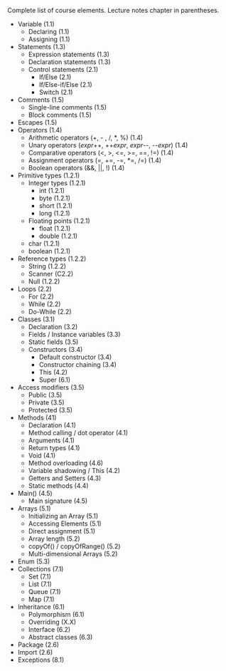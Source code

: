 Complete list of course elements. Lecture notes chapter in parentheses.
* Variable (1.1)
    * Declaring (1.1)
    * Assigning (1.1)
* Statements (1.3)
    * Expression statements (1.3)
    * Declaration statements (1.3)
    * Control statements (2.1)
        * If/Else (2.1)
        * If/Else-if/Else (2.1)
        * Switch (2.1)
* Comments (1.5)
    * Single-line comments (1.5)
    * Block comments (1.5)
* Escapes (1.5)
* Operators (1.4)
    * Arithmetic operators (+, - , /, *, %) (1.4)
    * Unary operators (<i>expr</i>++, ++<i>expr</i>, <i>expr</i>--, --<i>expr</i>) (1.4)
    * Comparative operators (<, >, <=, >=, ==, !=) (1.4)
    * Assignment operators (=, +=, -=, *=, /=) (1.4)
    * Boolean operators (&&, ||, !) (1.4)
* Primitive types (1.2.1)
    * Integer types (1.2.1)
        * int (1.2.1)
        * byte (1.2.1)
        * short (1.2.1)
        * long (1.2.1)
    * Floating points (1.2.1)
        * float (1.2.1)
        * double (1.2.1)
    * char (1.2.1)
    * boolean (1.2.1)
* Reference types (1.2.2)
    * String (1.2.2)
    * Scanner (C2.2)
    * Null (1.2.2)
* Loops (2.2)
    * For (2.2)
    * While (2.2)
    * Do-While (2.2)
* Classes (3.1)
    * Declaration (3.2)
    * Fields / Instance variables (3.3)
    * Static fields (3.5)
    * Constructors (3.4)
        * Default constructor (3.4)
        * Constructor chaining (3.4)
        * This (4.2)
        * Super (6.1)
* Access modifiers (3.5)
    * Public (3.5)
    * Private (3.5)
    * Protected (3.5)
* Methods (41)
    * Declaration (4.1)
    * Method calling / dot operator (4.1)
    * Arguments (4.1)
    * Return types (4.1)
    * Void (4.1)
    * Method overloading (4.6)
    * Variable shadowing / This (4.2)
    * Getters and Setters (4.3)
    * Static methods (4.4)
* Main() (4.5)
    * Main signature (4.5)
* Arrays (5.1)
    * Initializing an Array (5.1)
    * Accessing Elements (5.1)
    * Direct assignment (5.1)
    * Array length (5.2)
    * copyOf() / copyOfRange() (5.2)
    * Multi-dimensional Arrays (5.2)
* Enum (5.3)
* Collections (7.1)
    * Set (7.1)
    * List (7.1)
    * Queue (7.1)
    * Map (7.1)
* Inheritance (6.1)
    * Polymorphism (6.1)
    * Overriding (X.X)
    * Interface (6.2)
    * Abstract classes (6.3)
* Package (2.6)
* Import (2.6)
* Exceptions (8.1)
